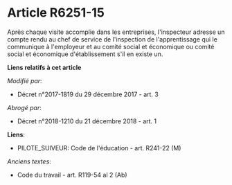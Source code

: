 # Article R6251-15

Après chaque visite accomplie dans les entreprises, l'inspecteur adresse un compte rendu au chef de service de l'inspection
de l'apprentissage qui le communique à l'employeur et au       comité social et économique ou comité social et économique
d'établissement s'il en existe un.

**Liens relatifs à cet article**

_Modifié par_:

  - Décret n°2017-1819 du 29 décembre 2017 - art. 3

_Abrogé par_:

  - Décret n°2018-1210 du 21 décembre 2018 - art. 1

**Liens**:

  - PILOTE_SUIVEUR: Code de l'éducation - art. R241-22 (M)

_Anciens textes_:

  - Code du travail - art. R119-54 al 2 (Ab)
